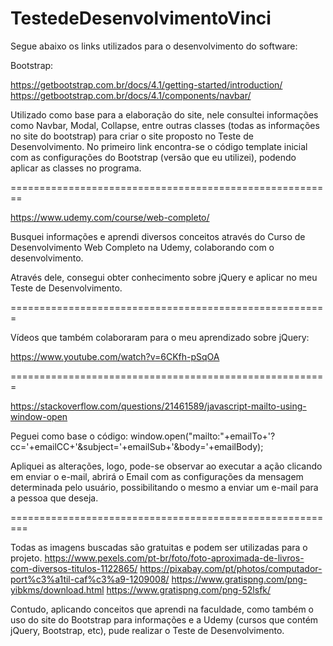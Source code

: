# TestedeDesenvolvimentoVinci


Segue abaixo os links utilizados para o desenvolvimento do software:

Bootstrap:

https://getbootstrap.com.br/docs/4.1/getting-started/introduction/
https://getbootstrap.com.br/docs/4.1/components/navbar/

Utilizado como base para a elaboração do site, nele consultei informações como Navbar, Modal, Collapse, entre outras classes (todas as informações no site do bootstrap) para criar o site proposto no Teste de Desenvolvimento. No primeiro link encontra-se o código template inicial com as configurações do Bootstrap (versão que eu utilizei), podendo aplicar as classes no programa.

========================================================

https://www.udemy.com/course/web-completo/

Busquei informações e aprendi diversos conceitos através do Curso de Desenvolvimento Web Completo na Udemy, colaborando com o desenvolvimento.

Através dele, consegui obter conhecimento sobre jQuery e aplicar no meu Teste de Desenvolvimento.

=======================================================

Vídeos que também colaboraram para o meu aprendizado sobre jQuery:

https://www.youtube.com/watch?v=6CKfh-pSqOA


=======================================================

https://stackoverflow.com/questions/21461589/javascript-mailto-using-window-open

Peguei como base o código: window.open("mailto:"+emailTo+'?cc='+emailCC+'&subject='+emailSub+'&body='+emailBody);

Apliquei as alterações, logo, pode-se observar ao executar a ação clicando em enviar o e-mail, abrirá o Email com as configurações da mensagem determinada pelo usuário, possibilitando o mesmo a enviar um e-mail para a pessoa que deseja.


=========================================================


Todas as imagens buscadas são gratuitas e podem ser utilizadas para o projeto.
https://www.pexels.com/pt-br/foto/foto-aproximada-de-livros-com-diversos-titulos-1122865/
https://pixabay.com/pt/photos/computador-port%c3%a1til-caf%c3%a9-1209008/
https://www.gratispng.com/png-yibkms/download.html
https://www.gratispng.com/png-52lsfk/

Contudo, aplicando conceitos que aprendi na faculdade, como também o uso do site do Bootstrap para informações e a Udemy (cursos que contém jQuery, Bootstrap, etc), pude realizar o Teste de Desenvolvimento.

